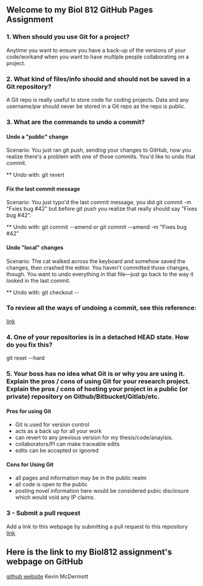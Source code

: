 ## Welcome to my Biol 812 GitHub Pages Assignment 


### 1. When should you use Git for a project?
Anytime you want to ensure you have a back-up of the versions of your code/workand when you want to have multiple people collaborating on a project.

### 2. What kind of files/info should and should not be saved in a Git repository?

A Git repo is really useful to store code for coding projects. Data and any username/pw should never be stored in a Git repo as the repo is public.

### 3. What are the commands to undo a commit?
#### Undo a "public" change
Scenario: You just ran git push, sending your changes to GitHub, now you realize there's a problem with one of those            commits. You'd like to undo that commit.

** Undo with: git revert <SHA>

#### Fix the last commit message
Scenario: You just typo'd the last commit message, you did git commit -m "Fxies bug #42" but before git push you realize        that really should say "Fixes bug #42".

** Undo with: git commit --amend or git commit --amend -m "Fixes bug #42"

#### Undo "local" changes
Scenario: The cat walked across the keyboard and somehow saved the changes, then crashed the editor. You haven't committed those changes, though. You want to undo everything in that file—just go back to the way it looked in the last commit.

** Undo with: git checkout -- <bad filename>
   
### To review all the ways of undoing a commit, see this reference:
   
 [link](https://github.com/blog/2019-how-to-undo-almost-anything-with-git)
 
### 4. One of your repositories is in a detached HEAD state. How do you fix this?

git reset --hard

### 5. Your boss has no idea what Git is or why you are using it. Explain the pros / cons of using Git for your research project. Explain the pros / cons of hosting your project in a public (or private) repository on Github/Bitbucket/Gitlab/etc.
 
 
#### Pros for using Git

* Git is used for version control
* acts as a back up for all your work
* can revert to any previous version for my thesis/code/anaylsis.
* collaborators/PI can make traceable edits 
* edits can be accepted or ignored

#### Cons for Using Git

* all pages and information may be in the public realm
* all code is open to the public
* posting novel information here would be considered pubic disclosure which would void any IP claims.

### 3 - Submit a pull request

Add a link to this webpage by submitting a pull request to this repository [link](https://github.com/jstaf/biol812-assignment).


## Here is the link to my Biol812 assignment's webpage on GitHub

[github website](https://kevinmcdermott062.github.io/bio812) 
Kevin McDermott


